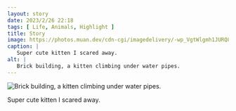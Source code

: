 ```yaml
---
layout: story
date: 2023/2/26 22:18
tags: [ Life, Animals, Highlight ]
title: Story
image: https://photos.muan.dev/cdn-cgi/imagedelivery/-wp_VgtWlgmh1JURQ8t1mg/a31fb407-0597-4287-b306-8b80dec27100/public
caption: |
   Super cute kitten I scared away.
alt: |
   Brick building, a kitten climbing under water pipes. 
---
```


![Brick building, a kitten climbing under water pipes. ](https://photos.muan.dev/cdn-cgi/imagedelivery/-wp_VgtWlgmh1JURQ8t1mg/a31fb407-0597-4287-b306-8b80dec27100/public)

Super cute kitten I scared away.
